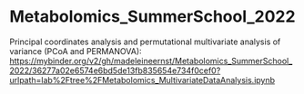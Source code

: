 # Metabolomics_SummerSchool_2022

Principal coordinates analysis and permutational multivariate analysis of variance (PCoA and PERMANOVA): https://mybinder.org/v2/gh/madeleineernst/Metabolomics_SummerSchool_2022/36277a02e6574e6bd5de13fb835654e734f0cef0?urlpath=lab%2Ftree%2FMetabolomics_MultivariateDataAnalysis.ipynb
